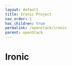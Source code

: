 ```yaml
---
layout: default
title: Ironic Project
nav_order: 1
has_children: true
permalink: /openstack/ironic
parent: openStack
---
```


# Ironic


